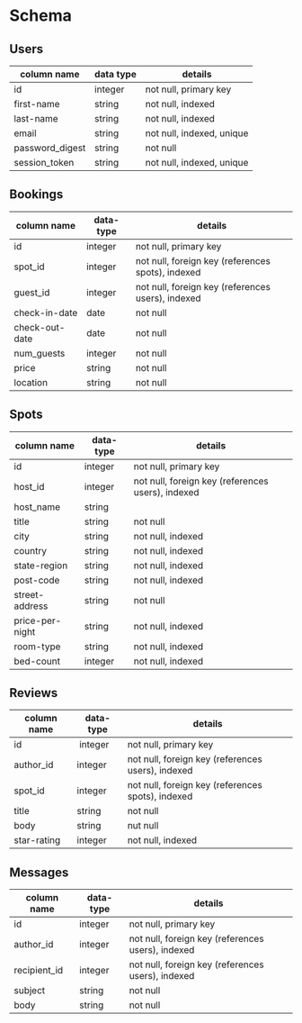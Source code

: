 # Schema

## Users
column name     | data type | details
----------------|-----------|---------------------------
id              | integer   | not null, primary key
first-name      | string    | not null, indexed
last-name       | string    | not null, indexed
email           | string    | not null, indexed, unique
password_digest | string    | not null
session_token   | string    | not null, indexed, unique

## Bookings
column name    | data-type | details
---------------|-----------|----------------------------
id             | integer   | not null, primary key
spot_id        | integer   | not null, foreign key (references spots), indexed
guest_id       | integer   | not null, foreign key (references users), indexed
check-in-date  | date      | not null
check-out-date | date      | not null
num_guests     | integer   | not null
price          | string    | not null
location       | string    | not null

## Spots
column name     | data-type | details
----------------|-----------|------
id              | integer   | not null, primary key
host_id         | integer   | not null, foreign key (references users), indexed
host_name       | string    |
title           | string    | not null
city            | string    | not null, indexed
country         | string    | not null, indexed
state-region    | string    | not null, indexed
post-code       | string    | not null, indexed
street-address  | string    | not null
price-per-night | string    | not null, indexed
room-type       | string    | not null, indexed
bed-count       | integer   | not null, indexed

## Reviews
column name  | data-type | details
-------------|-----------|-------------------
id           | integer   | not null, primary key
author_id    | integer   | not null, foreign key (references users), indexed
spot_id      | integer   | not null, foreign key (references spots), indexed
title        | string    | not null
body         | string    | nut null
star-rating  | integer   | not null, indexed

## Messages
column name   | data-type | details
--------------|-----------|-------
id            | integer   | not null, primary key
author_id     | integer   | not null, foreign key (references users), indexed
recipient_id  | integer   | not null, foreign key (references users), indexed
subject       | string    | not null
body          | string    | not null
